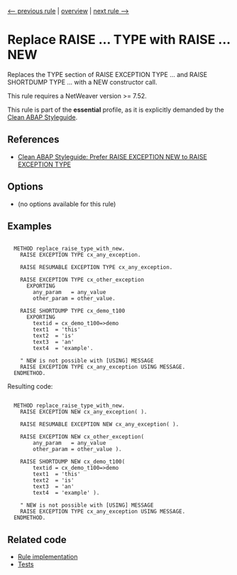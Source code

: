 [<-- previous rule](CreateObjectRule.md) | [overview](../rules.md) | [next rule -->](AddToEtcRule.md)

# Replace RAISE ... TYPE with RAISE ... NEW

Replaces the TYPE section of RAISE EXCEPTION TYPE ... and RAISE SHORTDUMP TYPE ... with a NEW constructor call.

This rule requires a NetWeaver version >= 7.52.

This rule is part of the **essential** profile, as it is explicitly demanded by the [Clean ABAP Styleguide](https://github.com/SAP/styleguides/blob/main/clean-abap/CleanABAP.md).

## References

* [Clean ABAP Styleguide: Prefer RAISE EXCEPTION NEW to RAISE EXCEPTION TYPE](https://github.com/SAP/styleguides/blob/main/clean-abap/CleanABAP.md#prefer-raise-exception-new-to-raise-exception-type)

## Options

* \(no options available for this rule\)

## Examples


```ABAP

  METHOD replace_raise_type_with_new.
    RAISE EXCEPTION TYPE cx_any_exception.

    RAISE RESUMABLE EXCEPTION TYPE cx_any_exception.

    RAISE EXCEPTION TYPE cx_other_exception
      EXPORTING
        any_param   = any_value
        other_param = other_value.

    RAISE SHORTDUMP TYPE cx_demo_t100
      EXPORTING
        textid = cx_demo_t100=>demo
        text1  = 'this'
        text2  = 'is'
        text3  = 'an'
        text4  = 'example'.

    " NEW is not possible with [USING] MESSAGE
    RAISE EXCEPTION TYPE cx_any_exception USING MESSAGE.
  ENDMETHOD.
```

Resulting code:

```ABAP

  METHOD replace_raise_type_with_new.
    RAISE EXCEPTION NEW cx_any_exception( ).

    RAISE RESUMABLE EXCEPTION NEW cx_any_exception( ).

    RAISE EXCEPTION NEW cx_other_exception(
        any_param   = any_value
        other_param = other_value ).

    RAISE SHORTDUMP NEW cx_demo_t100(
        textid = cx_demo_t100=>demo
        text1  = 'this'
        text2  = 'is'
        text3  = 'an'
        text4  = 'example' ).

    " NEW is not possible with [USING] MESSAGE
    RAISE EXCEPTION TYPE cx_any_exception USING MESSAGE.
  ENDMETHOD.
```

## Related code

* [Rule implementation](../../com.sap.adt.abapcleaner/src/com/sap/adt/abapcleaner/rules/commands/RaiseTypeRule.java)
* [Tests](../../test/com.sap.adt.abapcleaner.test/src/com/sap/adt/abapcleaner/rules/commands/RaiseTypeTest.java)

